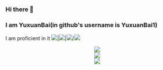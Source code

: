 ### Hi there 👋
### I am YuxuanBai(in github's username is YuxuanBai1)
I am proficient in it <img src="https://img.shields.io/badge/Python-3.11-orange">|<img src="https://img.shields.io/badge/C++-14-blue">|<img src="https://img.shields.io/badge/HTML-green">/<img src="https://img.shields.io/badge/JS-red">
<div align="center"> <img src="https://github-readme-stats.vercel.app/api?username=YuxuanBai1&show_icons=true&theme=tokyonight" /> </div>
<div align="center"> <img src="https://github-readme-streak-stats.herokuapp.com/?user=YuxuanBai1" /> </div>
<div align="center"> <img src="https://github-readme-activity-graph.vercel.app/graph?username=YuxuanBai1&theme=xcode" /> </div>
